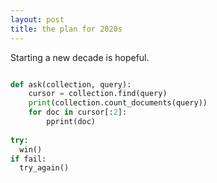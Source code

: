 ```yaml
---
layout: post
title: the plan for 2020s
---
```


Starting a new decade is hopeful.

<script src="https://gist.github.com/nisrulz/11c0d63428b108f10c83.js"></script>


<script src="https://gist.github.com/selimslab/8e80403b84c635e87bbf4e03455b9306.js"></script>

```python

def ask(collection, query):
    cursor = collection.find(query)
    print(collection.count_documents(query))
    for doc in cursor[:2]:
        pprint(doc)
        
try:
  win()
if fail:
  try_again()

```
